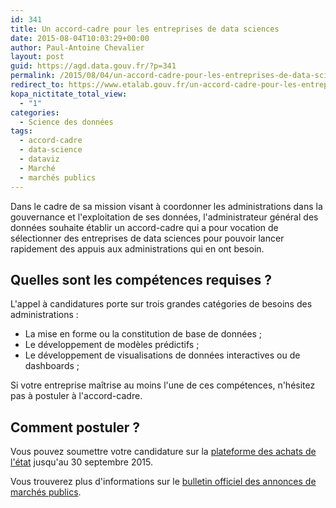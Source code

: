 ```yaml
---
id: 341
title: Un accord-cadre pour les entreprises de data sciences
date: 2015-08-04T10:03:29+00:00
author: Paul-Antoine Chevalier
layout: post
guid: https://agd.data.gouv.fr/?p=341
permalink: /2015/08/04/un-accord-cadre-pour-les-entreprises-de-data-sciences/
redirect_to: https://www.etalab.gouv.fr/un-accord-cadre-pour-les-entreprises-de-data-sciences
kopa_nictitate_total_view:
  - "1"
categories:
  - Science des données
tags:
  - accord-cadre
  - data-science
  - dataviz
  - Marché
  - marchés publics
---
```


Dans le cadre de sa mission visant à coordonner les administrations dans la gouvernance et l'exploitation de ses données, l'administrateur général des données souhaite établir un accord-cadre qui a pour vocation de sélectionner des entreprises de data sciences pour pouvoir lancer rapidement des appuis aux administrations qui en ont besoin.

## Quelles sont les compétences requises ?

L'appel à candidatures porte sur trois grandes catégories de besoins des administrations :

- La mise en forme ou la constitution de base de données ;
- Le développement de modèles prédictifs ;
- Le développement de visualisations de données interactives ou de dashboards ;

Si votre entreprise maîtrise au moins l'une de ces compétences, n'hésitez pas à postuler à l'accord-cadre.

## Comment postuler ?

Vous pouvez soumettre votre candidature sur la [plateforme des achats de l'état](https://www.marches-publics.gouv.fr/?page=entreprise.EntrepriseAdvancedSearch&AllCons&refConsultation=262787&orgAcronyme=d2v) jusqu'au 30 septembre 2015.

Vous trouverez plus d'informations sur le [bulletin officiel des annonces de marchés publics](http://www.boamp.fr/avis/detail/15-118709).

